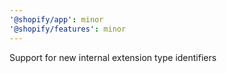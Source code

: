 ```yaml
---
'@shopify/app': minor
'@shopify/features': minor
---
```


Support for new internal extension type identifiers

